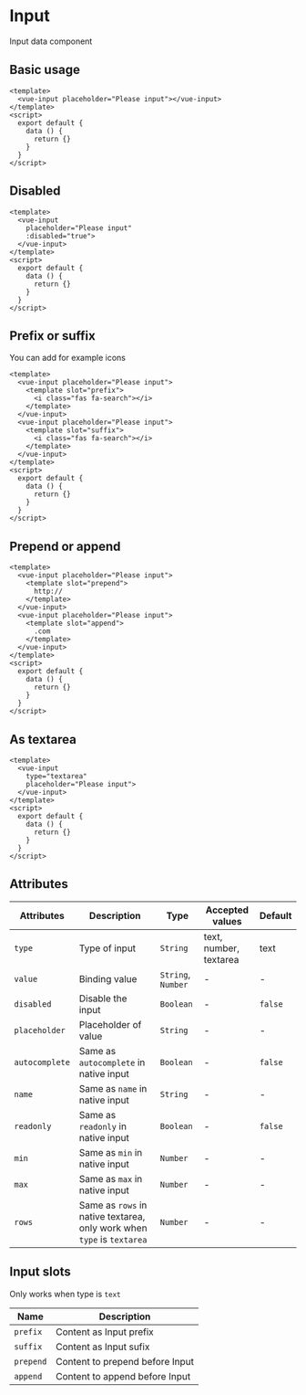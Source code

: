 # Input

Input data component

## Basic usage

```example
<template>
  <vue-input placeholder="Please input"></vue-input>
</template>
<script>
  export default {
    data () {
      return {}
    }
  }
</script>
```

## Disabled

```example
<template>
  <vue-input
    placeholder="Please input"
    :disabled="true">
  </vue-input>
</template>
<script>
  export default {
    data () {
      return {}
    }
  }
</script>
```

## Prefix or suffix

You can add for example icons

```example
<template>
  <vue-input placeholder="Please input">
    <template slot="prefix">
      <i class="fas fa-search"></i>
    </template>
  </vue-input>
  <vue-input placeholder="Please input">
    <template slot="suffix">
      <i class="fas fa-search"></i>
    </template>
  </vue-input>
</template>
<script>
  export default {
    data () {
      return {}
    }
  }
</script>
```

## Prepend or append

```example
<template>
  <vue-input placeholder="Please input">
    <template slot="prepend">
      http://
    </template>
  </vue-input>
  <vue-input placeholder="Please input">
    <template slot="append">
      .com
    </template>
  </vue-input>
</template>
<script>
  export default {
    data () {
      return {}
    }
  }
</script>
```

## As textarea

```example
<template>
  <vue-input
    type="textarea"
    placeholder="Please input">
  </vue-input>
</template>
<script>
  export default {
    data () {
      return {}
    }
  }
</script>
```

## Attributes

| Attributes     | Description                                                            | Type               | Accepted values        | Default |
| -------------- | ---------------------------------------------------------------------- | ------------------ | ---------------------- | ------- |
| `type`         | Type of input                                                          | `String`           | text, number, textarea | text    |
| `value`        | Binding value                                                          | `String`, `Number` | -                      | -       |
| `disabled`     | Disable the input                                                      | `Boolean`          | -                      | `false` |
| `placeholder`  | Placeholder of value                                                   | `String`           | -                      | -       |
| `autocomplete` | Same as `autocomplete` in native input                                 | `Boolean`          | -                      | `false` |
| `name`         | Same as `name` in native input                                         | `String`           | -                      | -       |
| `readonly`     | Same as `readonly` in native input                                     | `Boolean`          | -                      | `false` |
| `min`          | Same as `min` in native input                                          | `Number`           | -                      | -       |
| `max`          | Same as `max` in native input                                          | `Number`           | -                      | -       |
| `rows`         | Same as `rows` in native textarea, only work when `type` is `textarea` | `Number`           | -                      | -       |

## Input slots

Only works when type is `text`

| Name      | Description                     |
| --------- | ------------------------------- |
| `prefix`  | Content as Input prefix         |
| `suffix`  | Content as Input sufix          |
| `prepend` | Content to prepend before Input |
| `append`  | Content to append before Input  |
